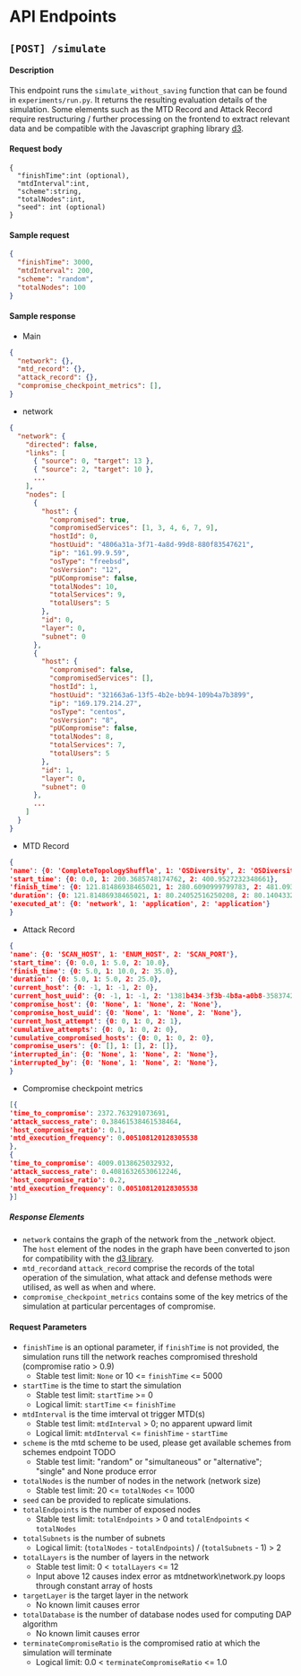 # API Endpoints

## `[POST] /simulate`

#### Description

This endpoint runs the `simulate_without_saving` function that can be found in `experiments/run.py`. It returns the resulting evaluation details of the simulation. Some elements such as the MTD Record and Attack Record require restructuring / further processing on the frontend to extract relevant data and be compatible with the Javascript graphing library [d3](https://d3js.org/).

#### Request body

```
{
  "finishTime":int (optional),
  "mtdInterval":int,
  "scheme":string,
  "totalNodes":int,
  "seed": int (optional)
}
```

#### Sample request

```json
{
  "finishTime": 3000,
  "mtdInterval": 200,
  "scheme": "random",
  "totalNodes": 100
}
```

#### Sample response
- Main
```json
{
  "network": {},
  "mtd_record": {},
  "attack_record": {},
  "compromise_checkpoint_metrics": [],
}
```
- network
```json
{
  "network": {
    "directed": false,
    "links": [
      { "source": 0, "target": 13 },
      { "source": 2, "target": 10 },
      ...
    ],
    "nodes": [
      {
        "host": {
          "compromised": true,
          "compromisedServices": [1, 3, 4, 6, 7, 9],
          "hostId": 0,
          "hostUuid": "4806a31a-3f71-4a8d-99d8-880f83547621",
          "ip": "161.99.9.59",
          "osType": "freebsd",
          "osVersion": "12",
          "pUCompromise": false,
          "totalNodes": 10,
          "totalServices": 9,
          "totalUsers": 5
        },
        "id": 0,
        "layer": 0,
        "subnet": 0
      },
      {
        "host": {
          "compromised": false,
          "compromisedServices": [],
          "hostId": 1,
          "hostUuid": "321663a6-13f5-4b2e-bb94-109b4a7b3899",
          "ip": "169.179.214.27",
          "osType": "centos",
          "osVersion": "8",
          "pUCompromise": false,
          "totalNodes": 8,
          "totalServices": 7,
          "totalUsers": 5
        },
        "id": 1,
        "layer": 0,
        "subnet": 0
      },
      ...
    ]
  }
}
```
- MTD Record
```json
{
'name': {0: 'CompleteTopologyShuffle', 1: 'OSDiversity', 2: 'OSDiversity'},
'start_time': {0: 0.0, 1: 200.3685748174762, 2: 400.9527232348661},
'finish_time': {0: 121.81486938465021, 1: 280.6090999799783, 2: 481.0931564591807},
'duration': {0: 121.81486938465021, 1: 80.24052516250208, 2: 80.14043322431462},
'executed_at': {0: 'network', 1: 'application', 2: 'application'}
}
```
- Attack Record
```json
{
'name': {0: 'SCAN_HOST', 1: 'ENUM_HOST', 2: 'SCAN_PORT'},
'start_time': {0: 0.0, 1: 5.0, 2: 10.0}, 
'finish_time': {0: 5.0, 1: 10.0, 2: 35.0}, 
'duration': {0: 5.0, 1: 5.0, 2: 25.0},
'current_host': {0: -1, 1: -1, 2: 0}, 
'current_host_uuid': {0: -1, 1: -1, 2: '1381b434-3f3b-4b8a-a0b8-3583742eea6c'}, 
'compromise_host': {0: 'None', 1: 'None', 2: 'None'}, 
'compromise_host_uuid': {0: 'None', 1: 'None', 2: 'None'}, 
'current_host_attempt': {0: 0, 1: 0, 2: 1}, 
'cumulative_attempts': {0: 0, 1: 0, 2: 0}, 
'cumulative_compromised_hosts': {0: 0, 1: 0, 2: 0}, 
'compromise_users': {0: [], 1: [], 2: []}, 
'interrupted_in': {0: 'None', 1: 'None', 2: 'None'}, 
'interrupted_by': {0: 'None', 1: 'None', 2: 'None'},
} 
```
- Compromise checkpoint metrics
```json
[{
'time_to_compromise': 2372.763291073691,
'attack_success_rate': 0.38461538461538464,
'host_compromise_ratio': 0.1,
'mtd_execution_frequency': 0.005108120128305538
}, 
{
'time_to_compromise': 4009.0138625032932,
'attack_success_rate': 0.40816326530612246,
'host_compromise_ratio': 0.2,
'mtd_execution_frequency': 0.005108120128305538
}]
```

##### Response Elements
- `network` contains the graph of the network from the _network object. The `host` element of the nodes in the graph have been converted to json for compatibility with the [d3 library](https://d3js.org/).
- `mtd_record`and `attack_record` comprise the records of the total operation of the simulation, what attack and defense methods were utilised, as well as when and where.
- `compromise_checkpoint_metrics` contains some of the key metrics of the simulation at particular percentages of compromise.

#### Request Parameters

- `finishTime` is an optional parameter, if `finishTime` is not provided, the simulation runs till the network reaches compromised threshold (compromise ratio > 0.9)
    - Stable test limit: `None` or 10 <= `finishTime` <= 5000
- `startTime` is the time to start the simulation
    - Stable test limit: `startTime` >= 0
    - Logical limit: `startTime` <= `finishTime`
- `mtdInterval` is the time imterval ot trigger MTD(s)
    - Stable test limit: `mtdInterval` > 0; no apparent upward limit
    - Logical limit: `mtdInterval` <= `finishTime` - `startTime`
- `scheme` is the mtd scheme to be used, please get available schemes from schemes endpoint TODO
    - Stable test limit: "random" or "simultaneous" or "alternative"; "single" and None produce error
- `totalNodes` is the number of nodes in the network (network size)
    - Stable test limit: 20 <= `totalNodes` <= 1000
- `seed` can be provided to replicate simulations.
- `totalEndpoints` is the number of exposed nodes
    - Stable test limit: `totalEndpoints` > 0 and `totalEndpoints` < `totalNodes`
-  `totalSubnets` is the number of subnets
    - Logical limit: (`totalNodes` - `totalEndpoints`) / (`totalSubnets` - 1) > 2
- `totalLayers` is the number of layers in the network
    - Stable test limit: 0 < `totalLayers` <= 12
    - Input above 12 causes index error as mtdnetwork\network.py loops through constant array of hosts
- `targetLayer` is the target layer in the network
    - No known limit causes error
- `totalDatabase` is the number of database nodes used for computing DAP algorithm
    - No known limit causes error
- `terminateCompromiseRatio` is the compromised ratio at which the simulation will terminate
    - Logical limit: 0.0 < `terminateCompromiseRatio` <= 1.0


